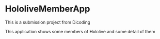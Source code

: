 # HololiveMemberApp
This is a submission project from Dicoding

This application shows some members of Hololive and some detail of them
